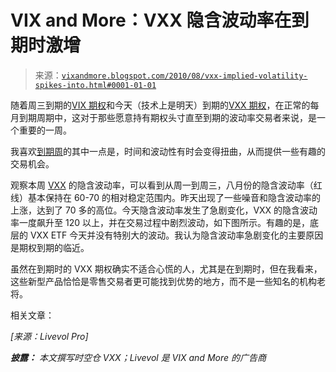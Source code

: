 <!--yml

category: 未分类

date: 2024-05-18 17:04:34

-->

# VIX and More：VXX 隐含波动率在到期时激增

> 来源：[`vixandmore.blogspot.com/2010/08/vxx-implied-volatility-spikes-into.html#0001-01-01`](http://vixandmore.blogspot.com/2010/08/vxx-implied-volatility-spikes-into.html#0001-01-01)

随着周三到期的[VIX 期权](http://vixandmore.blogspot.com/search/label/VIX%20options)和今天（技术上是明天）到期的[VXX 期权](http://vixandmore.blogspot.com/search/label/VXX%20options)，在正常的每月到期周期中，这对于那些愿意持有期权头寸直至到期的波动率交易者来说，是一个重要的一周。

我喜欢[到期周](http://vixandmore.blogspot.com/search/label/expiration%20week)的其中一点是，时间和波动性有时会变得扭曲，从而提供一些有趣的交易机会。

观察本周 [VXX](http://vixandmore.blogspot.com/search/label/VXX) 的隐含波动率，可以看到从周一到周三，八月份的隐含波动率（红线）基本保持在 60-70 的相对稳定范围内。昨天出现了一些噪音和隐含波动率的上涨，达到了 70 多的高位。今天隐含波动率发生了急剧变化，VXX 的隐含波动率一度飙升至 120 以上，并在交易过程中剧烈波动，如下图所示。有趣的是，底层的 VXX ETF 今天并没有特别大的波动。我认为隐含波动率急剧变化的主要原因是期权到期的临近。

虽然在到期时的 VXX 期权确实不适合心慌的人，尤其是在到期时，但在我看来，这些新型产品恰恰是零售交易者更可能找到优势的地方，而不是一些知名的机构老将。

相关文章：

*[来源：Livevol Pro]*

***披露：*** *本文撰写时空仓 VXX；Livevol 是 VIX and More 的广告商*
